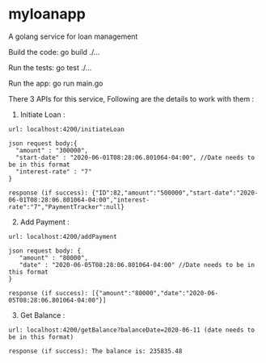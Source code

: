 # myloanapp
A golang service for loan management

Build the code: 
   go build ./...

Run the tests:
   go test ./...

Run the app: 
   go run main.go

There 3 APIs for this service, Following are the details to work with them :
  1) Initiate Loan :
    
    url: localhost:4200/initiateLoan 
    
    json request body:{
      "amount" : "300000",
      "start-date" : "2020-06-01T08:28:06.801064-04:00", //Date needs to be in this format
      "interest-rate" : "7"
    }
    
    response (if success): {"ID":82,"amount":"500000","start-date":"2020-06-01T08:28:06.801064-04:00","interest-rate":"7","PaymentTracker":null}
    
  2) Add Payment :
    
    url: localhost:4200/addPayment
    
    json request body: {
       "amount" : "80000",
       "date" : "2020-06-05T08:28:06.801064-04:00" //Date needs to be in this format
    }
   
    response (if success): [{"amount":"80000","date":"2020-06-05T08:28:06.801064-04:00"}]
    
  3) Get Balance : 
      
    url: localhost:4200/getBalance?balanceDate=2020-06-11 (date needs to be in this format)
      
    response (if success): The balance is: 235835.48
